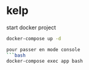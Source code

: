 # kelp


start docker project
```bash
docker-compose up -d

pour passer en mode console
```bash
docker-compose exec app bash
```
